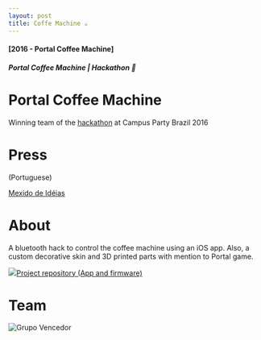 ```yaml
---
layout: post
title: Coffe Machine ☕️
---
```



#### [2016 - Portal Coffee Machine]
##### Portal Coffee Machine | Hackathon 🥇

Portal Coffee Machine
====
Winning team of the [hackathon](https://twitter.com/3coracoes/status/693587047345451010) at Campus Party Brazil 2016

Press
====
(Portuguese)

[Mexido de Idéias](http://www.mexidodeideias.com.br/eventos/um-hackathon-cafeinado-na-campus-party-brasil/)

About
====

A bluetooth hack to control the coffee machine using an iOS app. Also, a custom decorative skin and 3D printed parts with mention to Portal game.

![](https://raw.githubusercontent.com/ezefranca/ezefranca.github.io/master/_/_/_/_/_/_/_/_/_/_/_/_/_/_/nothing/_www/photos/octo.png)[Project repository (App and firmware)](https://github.com/renanlino/hackafe)

Team
====
![Grupo Vencedor](https://camo.githubusercontent.com/bd5d89278b876435b8fefd8992943cf2de86c437/687474703a2f2f73332e616d617a6f6e6177732e636f6d2f736f6d65626f6479696f2d70726f64756374696f6e2f70726f6a656374732f70696374757265732f3030302f3030302f3537302f706167652f6861636b61636f666665652e6a70673f31343633393735323930)
